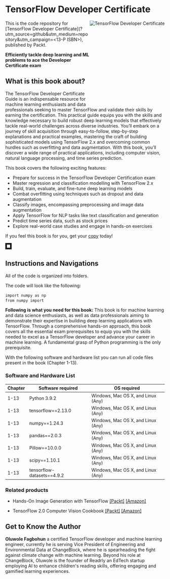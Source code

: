 # TensorFlow Developer Certificate

<a href="<Packtpub book link>?utm_source=github&utm_medium=repository&utm_campaign=<13-P ISBN>"><img src="https://static.packt-cdn.com/products/<13-P ISBN>/cover/smaller" alt="TensorFlow Developer Certificate" height="256px" align="right"></a>

This is the code repository for [TensorFlow Developer Certificate](<Packtpub book link>?utm_source=github&utm_medium=repository&utm_campaign=<13-P ISBN>), published by Packt.

**Efficiently tackle deep learning and ML problems to ace the Developer Certificate exam**

## What is this book about?
The TensorFlow Developer Certificate Guide is an indispensable resource for machine learning enthusiasts and data professionals seeking to master TensorFlow and validate their skills by earning the certification. This practical guide equips you with the skills and knowledge necessary to build robust deep learning models that effectively tackle real-world challenges across diverse industries.
You’ll embark on a journey of skill acquisition through easy-to-follow, step-by-step explanations and practical examples, mastering the craft of building sophisticated models using TensorFlow 2.x and overcoming common hurdles such as overfitting and data augmentation. With this book, you’ll discover a wide range of practical applications, including computer vision, natural language processing, and time series prediction.

This book covers the following exciting features: 
* Prepare for success in the TensorFlow Developer Certification exam
* Master regression and classification modelling with TensorFlow 2.x
* Build, train, evaluate, and fine-tune deep learning models
* Combat overfitting using techniques such as dropout and data augmentation
* Classify images, encompassing preprocessing and image data augmentation
* Apply TensorFlow for NLP tasks like text classification and generation
* Predict time series data, such as stock prices
* Explore real-world case studies and engage in hands-on exercises

If you feel this book is for you, get your [copy](https://www.amazon.com/dp/180324013X) today!

<a href="https://www.packtpub.com/?utm_source=github&utm_medium=banner&utm_campaign=GitHubBanner"><img src="https://raw.githubusercontent.com/PacktPublishing/GitHub/master/GitHub.png" alt="https://www.packtpub.com/" border="5" /></a>

## Instructions and Navigations
All of the code is organized into folders.

The code will look like the following:
```
import numpy as np
from numpy import
```

**Following is what you need for this book:**
This book is for machine learning and data science enthusiasts, as well as data professionals aiming to demonstrate their expertise in building deep learning applications with TensorFlow. Through a comprehensive hands-on approach, this book covers all the essential exam prerequisites to equip you with the skills needed to excel as a TensorFlow developer and advance your career in machine learning. A fundamental grasp of Python programming is the only prerequisite.	

With the following software and hardware list you can run all code files present in the book (Chapter 1-13).

### Software and Hardware List

| Chapter  | Software required                                                                    | OS required                        |
| -------- | -------------------------------------------------------------------------------------| -----------------------------------|
| 1-13 		   |   			Python 3.9.2 | Windows, Mac OS X, and Linux (Any) |
|1-13        |tensorflow==2.13.0 | Windows, Mac OS X, and Linux (Any) |
|1-13|       numpy==1.24.3 | Windows, Mac OS X, and Linux (Any) |
|1-13       | pandas==2.0.3 | Windows, Mac OS X, and Linux (Any) |
|1-13        |Pillow==10.0.0 | Windows, Mac OS X, and Linux (Any) |
|1-13      |scipy==1.10.1 | Windows, Mac OS X, and Linux (Any) |
|1-13        |tensorflow-datasets==4.9.2				                                            			  | Windows, Mac OS X, and Linux (Any) |


### Related products <Other books you may enjoy>
* Hands-On Image Generation with TensorFlow [[Packt]](https://www.packtpub.com/product/hands-on-image-generation-with-tensorflow/9781838826789) [[Amazon]](https://www.amazon.in/Hands-Image-Generation-TensorFlow-generating/dp/1838826785)

* TensorFlow 2.0 Computer Vision Cookbook [[Packt]](https://www.packtpub.com/product/tensorflow-20-computer-vision-cookbook/9781838829131) [[Amazon]](https://www.amazon.in/TensorFlow-2-0-Computer-Vision-Cookbook/dp/183882913X)

## Get to Know the Author
**Oluwole Fagbohun** a certified TensorFlow developer and machine learning engineer, currently he is serving Vice President of Engineering and Environmental Data at ChangeBlock, where he is spearheading the fight against climate change with machine learning. Beyond his role at ChangeBlock, Oluwole is the founder of Readrly an EdTech startup employing AI to enhance children's reading skills, offering engaging and gamified learning experiences.	
